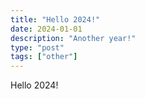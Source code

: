 ```yaml
---
title: "Hello 2024!"
date: 2024-01-01
description: "Another year!"
type: "post"
tags: ["other"]
---
```


Hello 2024!